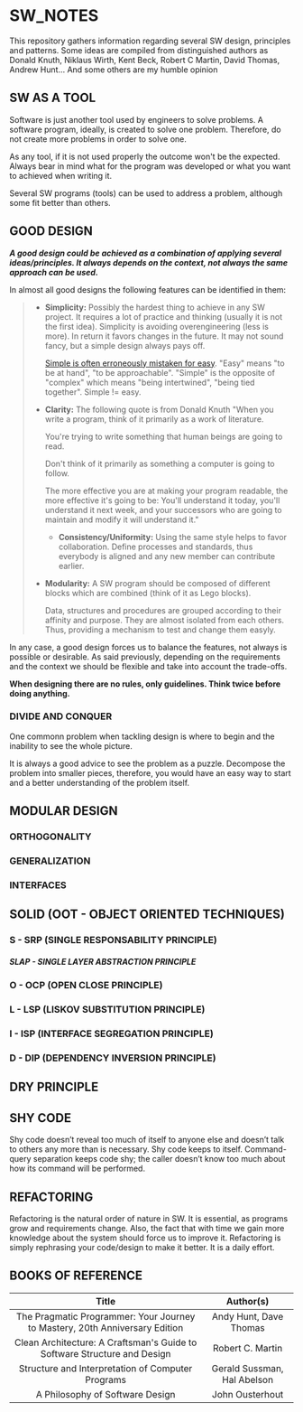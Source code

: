 # SW_NOTES
This repository gathers information regarding several SW design, principles and patterns.
Some ideas are compiled from distinguished authors as Donald Knuth, Niklaus Wirth, Kent Beck, Robert C Martin, David Thomas, Andrew Hunt... And some others are my humble opinion

## SW AS A TOOL
Software is just another tool used by engineers to solve problems. A software program, ideally, is created to solve one problem. Therefore, do not create more problems in order to solve one.

As any tool, if it is not used properly the outcome won't be the expected. Always bear in mind what for the program was developed or what you want to achieved when writing it.

Several SW programs (tools) can be used to address a problem, although some fit better than others.

## GOOD DESIGN
***A good design could be achieved as a combination of applying several ideas/principles. It always depends on the context, not always the same approach can be used.*** 

In almost all good designs the following features can be identified in them:

> - **Simplicity:** Possibly the hardest thing to achieve in any SW project. It requires a lot of practice and thinking (usually it is not the first idea). Simplicity is avoiding overengineering (less is more). In return it favors changes in the future. It may not sound fancy, but a simple design always pays off.
>
>   [Simple is often erroneously mistaken for easy](https://www.infoq.com/presentations/Simple-Made-Easy/). "Easy" means "to be at hand", "to be approachable". "Simple" is the opposite of "complex" which means "being intertwined", "being tied together". Simple != easy.
>
>- **Clarity:** The following quote is from Donald Knuth "When you write a program, think of it primarily as a work of literature.
>
>   You're trying to write something that human beings are going to read.
>
>   Don't think of it primarily as something a computer is going to follow.
>
>   The more effective you are at making your program readable, the more effective it's going to be: You'll understand it today, you'll understand it next week, and your successors who are going to maintain and modify it will understand it."
>    - **Consistency/Uniformity:** Using the same style helps to favor collaboration. Define processes and standards, thus everybody is aligned and any new member can contribute earlier.
>- **Modularity:** A SW program should be composed of different blocks which are combined (think of it as Lego blocks).
>
>   Data, structures and procedures are grouped according to their affinity and purpose. They are almost isolated from each others. Thus, providing a mechanism to test and change them easyly.

In any case, a good design forces us to balance the features, not always is possible or desirable. As said previously, depending on the requirements and the context we should be flexible and take into account the trade-offs.

**When designing there are no  rules, only guidelines. Think twice before doing anything.**

### DIVIDE AND CONQUER
One commonn problem when tackling design is where to begin and the inability to see the whole picture.

It is always a good advice to see the problem as a puzzle. Decompose the problem into smaller pieces, therefore, you would have an easy way to start and a better understanding of the problem itself.

## MODULAR DESIGN

### ORTHOGONALITY

### GENERALIZATION

### INTERFACES



## SOLID (OOT - OBJECT ORIENTED TECHNIQUES)

### S - SRP (SINGLE RESPONSABILITY PRINCIPLE)
##### SLAP - SINGLE LAYER ABSTRACTION PRINCIPLE
### O - OCP (OPEN CLOSE PRINCIPLE)
### L - LSP (LISKOV SUBSTITUTION PRINCIPLE)
### I - ISP (INTERFACE SEGREGATION PRINCIPLE)
### D - DIP (DEPENDENCY INVERSION PRINCIPLE)

## DRY PRINCIPLE

## SHY CODE
Shy code doesn’t reveal too much of itself to anyone else and doesn’t talk to others any more than is necessary. Shy code keeps to itself. Command-query separation keeps code shy; the caller doesn’t know too much about how its command will be performed.

## REFACTORING
Refactoring is the natural order of nature in SW. It is essential, as programs grow and requirements change. Also, the fact that with time we gain more knowledge about the system should force us to improve it.
Refactoring is simply rephrasing your code/design to make it better.
It is a daily effort.

## BOOKS OF REFERENCE
| Title | Author(s) |
| :---: |    :---:  |
| The Pragmatic Programmer: Your Journey to Mastery, 20th Anniversary Edition | Andy Hunt, Dave Thomas |
| Clean Architecture: A Craftsman's Guide to Software Structure and Design | Robert C. Martin |
| Structure and Interpretation of Computer Programs | Gerald Sussman, Hal Abelson |
| A Philosophy of Software Design | John Ousterhout |

